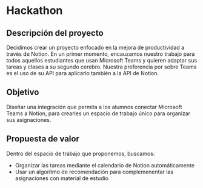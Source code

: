 # Hackathon

## Descripción del proyecto
Decidimos crear un proyecto enfocado en la mejora de productividad a través de Notion.
En un primer momento, encauzamos nuestro trabajo para todos aquellos estudiantes que usan Microsoft Teams y quieren adaptar sus tareas y clases a su segundo cerebro.
Nuestra preferencia por sobre Teams es el uso de su API para aplicarlo también a la API de Notion.

## Objetivo
Diseñar una integración que permita a los alumnos conectar Microsoft Teams a Notion, para crearles un espacio de trabajo único para organizar sus asignaciones.

## Propuesta de valor
Dentro del espacio de trabajo que proponemos, buscamos:
- Organizar las tareas mediante el calendario de Notion automáticamente
- Usar un algoritmo de recomendación para complemenentar las asignaciones con material de estudio
 